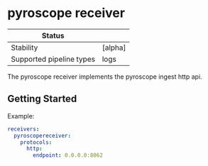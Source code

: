 # pyroscope receiver

| Status                   |                       |
| ------------------------ |-----------------------|
| Stability                | [alpha]               |
| Supported pipeline types | logs                  |

The pyroscope receiver implements the pyroscope ingest http api.

## Getting Started

Example:
```yaml
receivers:
  pyroscopereceiver:
    protocols:
      http:
        endpoint: 0.0.0.0:8062
```
